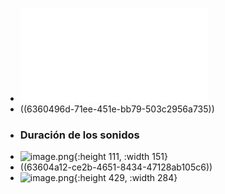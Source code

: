 - ![Teoria Musical.pdf](../assets/Teoria_Musical_1667254368489_0.pdf)
- ((6360496d-71ee-451e-bb79-503c2956a735))
- ### Duración de los sonidos
- ![image.png](../assets/image_1667254731182_0.png){:height 111, :width 151}
- ((63604a12-ce2b-4651-8434-47128ab105c6))
- ![image.png](../assets/image_1667254953611_0.png){:height 429, :width 284}